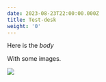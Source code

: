 ```yaml
---
date: 2023-08-23T22:00:00.000Z
title: Test-desk
weight: '0'
---
```


Here is the *body*

With some images.

![](/uploads/revenues-by-month.png)
